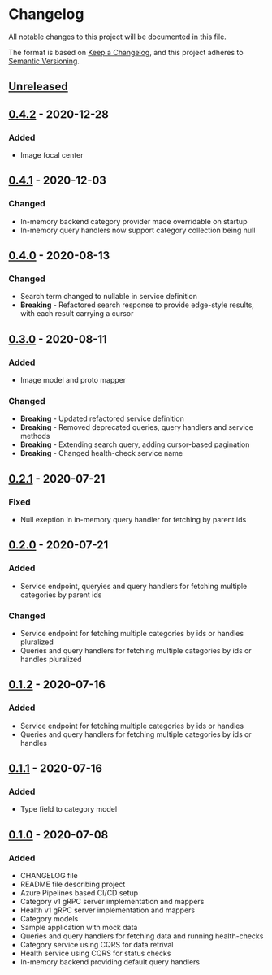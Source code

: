 # Changelog

All notable changes to this project will be documented in this file.

The format is based on [Keep a Changelog](https://keepachangelog.com/en/1.0.0/),
and this project adheres to [Semantic Versioning](https://semver.org/spec/v2.0.0.html).

## [Unreleased]

## [0.4.2] - 2020-12-28

### Added

- Image focal center

## [0.4.1] - 2020-12-03

### Changed

- In-memory backend category provider made overridable on startup
- In-memory query handlers now support category collection being null

## [0.4.0] - 2020-08-13

### Changed

- Search term changed to nullable in service definition
- **Breaking** - Refactored search response to provide edge-style results, with each result carrying a cursor

## [0.3.0] - 2020-08-11

### Added

- Image model and proto mapper

### Changed

- **Breaking** - Updated refactored service definition
- **Breaking** - Removed deprecated queries, query handlers and service methods
- **Breaking** - Extending search query, adding cursor-based pagination
- **Breaking** - Changed health-check service name

## [0.2.1] - 2020-07-21

### Fixed

- Null exeption in in-memory query handler for fetching by parent ids

## [0.2.0] - 2020-07-21

### Added

- Service endpoint, queryies and query handlers for fetching multiple categories by parent ids

### Changed

- Service endpoint for fetching multiple categories by ids or handles pluralized
- Queries and query handlers for fetching multiple categories by ids or handles pluralized

## [0.1.2] - 2020-07-16

### Added

- Service endpoint for fetching multiple categories by ids or handles
- Queries and query handlers for fetching multiple categories by ids or handles

## [0.1.1] - 2020-07-16

### Added

- Type field to category model

## [0.1.0] - 2020-07-08

### Added

- CHANGELOG file
- README file describing project
- Azure Pipelines based CI/CD setup
- Category v1 gRPC server implementation and mappers
- Health v1 gRPC server implementation and mappers
- Category models
- Sample application with mock data
- Queries and query handlers for fetching data and running health-checks
- Category service using CQRS for data retrival
- Health service using CQRS for status checks
- In-memory backend providing default query handlers

[unreleased]: https://github.com/SorenA/lightops-commerce-services-category/compare/0.4.2...develop
[0.4.2]: https://github.com/SorenA/lightops-commerce-services-category/tree/0.4.2
[0.4.1]: https://github.com/SorenA/lightops-commerce-services-category/tree/0.4.1
[0.4.0]: https://github.com/SorenA/lightops-commerce-services-category/tree/0.4.0
[0.3.0]: https://github.com/SorenA/lightops-commerce-services-category/tree/0.3.0
[0.2.1]: https://github.com/SorenA/lightops-commerce-services-category/tree/0.2.1
[0.2.0]: https://github.com/SorenA/lightops-commerce-services-category/tree/0.2.0
[0.1.2]: https://github.com/SorenA/lightops-commerce-services-category/tree/0.1.2
[0.1.1]: https://github.com/SorenA/lightops-commerce-services-category/tree/0.1.1
[0.1.0]: https://github.com/SorenA/lightops-commerce-services-category/tree/0.1.0

